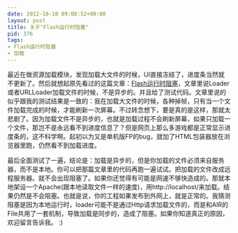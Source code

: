 ```yaml
---
date: 2012-10-18 09:08:52+00:00
layout: post
title: 关于"Flash运行时阻塞"
pid: 376
tags:
- Flash运行时阻塞
- 加载
---
```


最近在做资源加载模块，发现加载大文件的时候，UI直接冻结了，进度条当然就不更新了。然后就想起原先看过的这篇文章：[Flash运行时阻塞](http://blog.csdn.net/zlxluofeng/article/details/5570379)，文章里说Loader或者URLLoader加载文件的时候，不是异步的。并且给了测试代码。文章里说的似乎跟我的测试结果是一致的：我在加载大文件的时候，各种掉帧，只有当一个文件加载完成的时候，才能刷新一次屏幕。不过转念想下，要是真的是这样，那就太悲剧了。因为加载文件不是异步的，也就是加载过程不会刷新屏幕，如果只加载一个文件，那岂不是永远看不到进度信息了？但是网页上那么多游戏都是正常显示进度条的，这不科学啊。起初以为又是单机版FP的bug，就加了HTML包装器放在浏览器里跑，仍然看不到加载进度。

最后全面测试了一遍，结论是：加载是异步的，但是你加载的文件必须来自服务器，而不是本地。你可以把那篇文章里的代码再跑一遍试试。把加载的文件改成远程服务器。就不会出现阻塞了。如果你还觉得有可能是网速不够快造成的。那就本地架设一个Apache(跟本地读取文件一样的速度)，用http://localhost/来加载。结果仍然是不会阻塞。也就是说，你的工程如果发布到外网上，就是正常的。我猜测阻塞是因为本地运行时，loader可能不是通过Http请求加载文件的，而是和AIR的File共用了一套机制，导致加载是同步的，造成了阻塞。如果你知道真正的原因，欢迎留言告诉我。 :)
